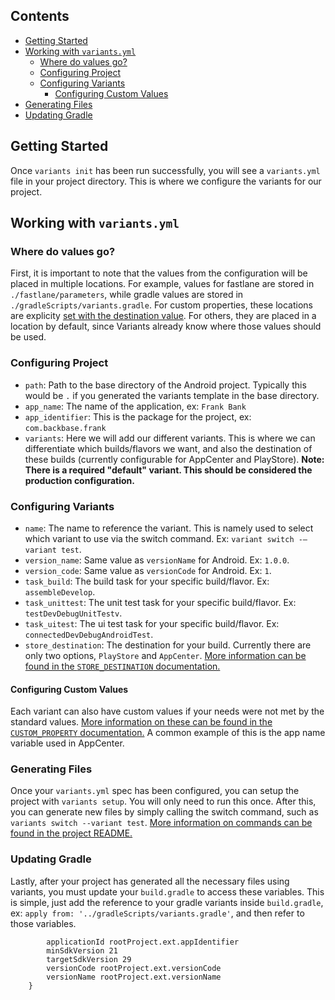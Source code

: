## Contents

* [Getting Started](https://github.com/Backbase/variants/blob/docs/configuring-android/docs/android/CONFIGURING_ANDROID.md#getting-started)
* [Working with `variants.yml`](https://github.com/Backbase/variants/blob/docs/configuring-android/docs/android/CONFIGURING_ANDROID.md#working-with-variantsyml)
    * [Where do values go?](https://github.com/Backbase/variants/blob/docs/configuring-android/docs/android/CONFIGURING_ANDROID.md#where-do-values-go)
    * [Configuring Project](https://github.com/Backbase/variants/blob/docs/configuring-android/docs/android/CONFIGURING_ANDROID.md#configuring-project)
    * [Configuring Variants](https://github.com/Backbase/variants/blob/docs/configuring-android/docs/android/CONFIGURING_ANDROID.md#configuring-variants)
        * [Configuring Custom Values](https://github.com/Backbase/variants/blob/docs/configuring-android/docs/android/CONFIGURING_ANDROID.md#configuring-custom-values)
* [Generating Files](https://github.com/Backbase/variants/blob/docs/configuring-android/docs/android/CONFIGURING_ANDROID.md#generating-files)
* [Updating Gradle](https://github.com/Backbase/variants/blob/docs/configuring-android/docs/android/CONFIGURING_ANDROID.md#updating-gradle)

## Getting Started

Once `variants init` has been run successfully, you will see a `variants.yml` file in your project directory. This is where we configure the variants for our project.

## Working with `variants.yml`

### Where do values go?
First, it is important to note that the values from the configuration will be placed in multiple locations. For example, values for fastlane are stored in `./fastlane/parameters`, while gradle values are stored in `./gradleScripts/variants.gradle`. For custom properties, these locations are explicity [set with the destination value](https://github.com/Backbase/variants/blob/main/docs/CUSTOM_PROPERTY.md#destination). For others, they are placed in a location by default, since Variants already know where those values should be used.

### Configuring Project
- `path`: Path to the base directory of the Android project. Typically this would be `.` if you generated the variants template in the base directory.
- `app_name`: The name of the application, ex: `Frank Bank`
- `app_identifier`: This is the package for the project, ex: `com.backbase.frank`
- `variants`: Here we will add our different variants. This is where we can differentiate which builds/flavors we want, and also the destination of these builds (currently configurable for AppCenter and PlayStore). **Note: There is a required "default" variant. This should be considered the production configuration.**

### Configuring Variants
- `name`: The name to reference the variant. This is namely used to select which variant to use via the switch command. Ex: `variant switch -—variant test`.
- `version_name`:  Same value as `versionName` for Android. Ex: `1.0.0`.
- `version_code`: Same value as `versionCode` for Android. Ex: `1`.
- `task_build`: The build task for your specific build/flavor. Ex: `assembleDevelop`.
- `task_unittest`: The unit test task for your specific build/flavor. Ex: `testDevDebugUnitTestv`.
- `task_uitest`: The ui test task for your specific build/flavor. Ex: `connectedDevDebugAndroidTest`.
- `store_destination`: The destination for your build. Currently there are only two options, `PlayStore` and `AppCenter`. [More information can be found in the `STORE_DESTINATION` documentation.](https://github.com/Backbase/variants/blob/main/docs/STORE_DESTINATION.md)

#### Configuring Custom Values
Each variant can also have custom values if your needs were not met by the standard values. [More information on these can be found in the `CUSTOM_PROPERTY` documentation.](https://github.com/Backbase/variants/blob/main/docs/CUSTOM_PROPERTY.md) A common example of this is the app name variable used in AppCenter.

### Generating Files
Once your `variants.yml` spec has been configured, you can setup the project with `variants setup`. You will only need to run this once. After this, you can generate new files by simply calling the switch command, such as  `variants switch --variant test`. [More information on commands can be found in the project README.](https://github.com/Backbase/variants/blob/develop/README.md)

### Updating Gradle
Lastly, after your project has generated all the necessary files using variants, you must update your `build.gradle` to access these variables. This is simple, just add the reference to your gradle variants inside `build.gradle`, ex: `apply from: '../gradleScripts/variants.gradle'`, and then refer to those variables.
```defaultConfig {
        applicationId rootProject.ext.appIdentifier
        minSdkVersion 21
        targetSdkVersion 29
        versionCode rootProject.ext.versionCode
        versionName rootProject.ext.versionName
    }
